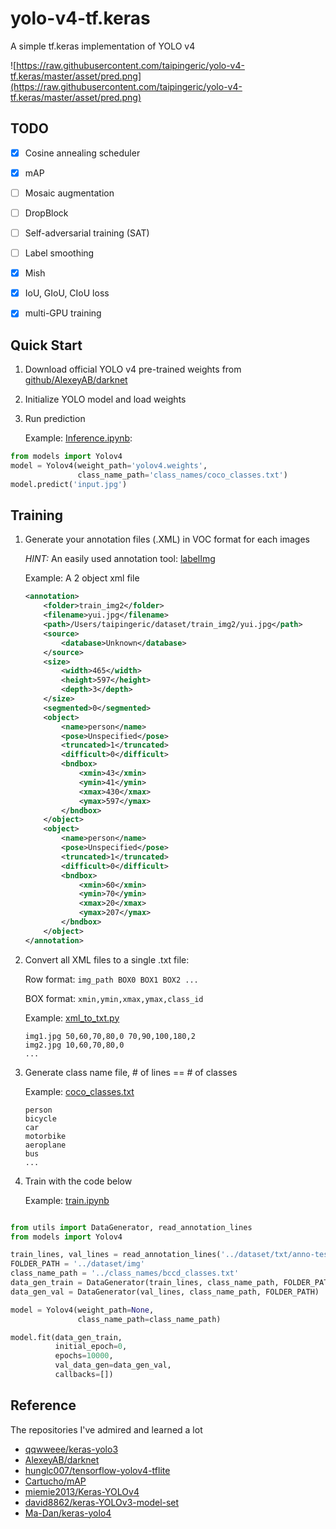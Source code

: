 # yolo-v4-tf.keras
A simple tf.keras implementation of YOLO v4

![https://raw.githubusercontent.com/taipingeric/yolo-v4-tf.keras/master/asset/pred.png](https://raw.githubusercontent.com/taipingeric/yolo-v4-tf.keras/master/asset/pred.png)

## TODO

- [X] Cosine annealing scheduler
- [X] mAP
- [ ] Mosaic augmentation
- [ ] DropBlock
- [ ] Self-adversarial training (SAT)
- [ ] Label smoothing
- [X] Mish
- [X] IoU, GIoU, CIoU loss 
- [X] multi-GPU training


## Quick Start

1. Download official YOLO v4 pre-trained weights from [github/AlexeyAB/darknet](https://drive.google.com/open?id=1cewMfusmPjYWbrnuJRuKhPMwRe_b9PaT)
2. Initialize YOLO model and load weights
3. Run prediction

    Example: [Inference.ipynb](notebook/Inference.ipynb):
```python
from models import Yolov4
model = Yolov4(weight_path='yolov4.weights', 
               class_name_path='class_names/coco_classes.txt')
model.predict('input.jpg')
```
    
## Training

1. Generate your annotation files (.XML) in VOC format for each images

    *HINT:* An easily used annotation tool: [labelImg](https://github.com/tzutalin/labelImg)
    
    Example: A 2 object xml file
    ```xml
    <annotation>
        <folder>train_img2</folder>
        <filename>yui.jpg</filename>
        <path>/Users/taipingeric/dataset/train_img2/yui.jpg</path>
        <source>
            <database>Unknown</database>
        </source>
        <size>
            <width>465</width>
            <height>597</height>
            <depth>3</depth>
        </size>
        <segmented>0</segmented>
        <object>
            <name>person</name>
            <pose>Unspecified</pose>
            <truncated>1</truncated>
            <difficult>0</difficult>
            <bndbox>
                <xmin>43</xmin>
                <ymin>41</ymin>
                <xmax>430</xmax>
                <ymax>597</ymax>
            </bndbox>
        </object>
        <object>
            <name>person</name>
            <pose>Unspecified</pose>
            <truncated>1</truncated>
            <difficult>0</difficult>
            <bndbox>
                <xmin>60</xmin>
                <ymin>70</ymin>
                <xmax>20</xmax>
                <ymax>207</ymax>
            </bndbox>
        </object>
    </annotation>
    
    ```

2. Convert all XML files to a single .txt file: 

    Row format: `img_path BOX0 BOX1 BOX2 ...`
    
    BOX format: `xmin,ymin,xmax,ymax,class_id`
    
    Example: [xml_to_txt.py](xml_to_txt.py)
    ```
    img1.jpg 50,60,70,80,0 70,90,100,180,2
    img2.jpg 10,60,70,80,0
    ...
    ``` 

3. Generate class name file, # of lines == # of classes

    Example: [coco_classes.txt](class_names/coco_classes.txt)
    ```
    person
    bicycle
    car
    motorbike
    aeroplane
    bus
    ...
    ```
4. Train with the code below
    
    Example: [train.ipynb](notebook/train.ipynb)
```python

from utils import DataGenerator, read_annotation_lines
from models import Yolov4

train_lines, val_lines = read_annotation_lines('../dataset/txt/anno-test.txt', test_size=0.1)
FOLDER_PATH = '../dataset/img'
class_name_path = '../class_names/bccd_classes.txt'
data_gen_train = DataGenerator(train_lines, class_name_path, FOLDER_PATH)
data_gen_val = DataGenerator(val_lines, class_name_path, FOLDER_PATH)

model = Yolov4(weight_path=None, 
               class_name_path=class_name_path)

model.fit(data_gen_train, 
          initial_epoch=0,
          epochs=10000, 
          val_data_gen=data_gen_val,
          callbacks=[])

```
   
## Reference

The repositories I've admired and learned a lot

* [qqwweee/keras-yolo3](https://github.com/qqwweee/keras-yolo3)
* [AlexeyAB/darknet](https://github.com/AlexeyAB/darknet)
* [hunglc007/tensorflow-yolov4-tflite](https://github.com/hunglc007/tensorflow-yolov4-tflite)
* [Cartucho/mAP](https://github.com/Cartucho/mAP)
* [miemie2013/Keras-YOLOv4](https://github.com/miemie2013/Keras-YOLOv4)
* [david8862/keras-YOLOv3-model-set](https://github.com/david8862/keras-YOLOv3-model-set)
* [Ma-Dan/keras-yolo4](https://github.com/Ma-Dan/keras-yolo4)
